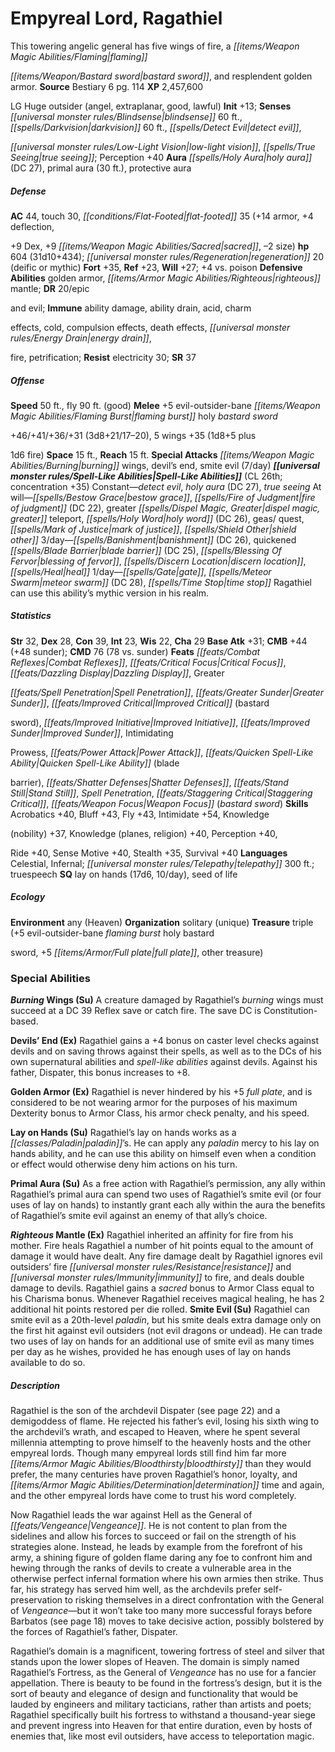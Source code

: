 ﻿---
cssclass: [monsters]

---

# Empyreal Lord, Ragathiel
This towering angelic general has five wings of fire, a _[[items/Weapon Magic Abilities/Flaming|flaming]]_

_[[items/Weapon/Bastard sword|bastard sword]]_, and resplendent golden armor.
**Source** Bestiary 6 pg. 114
**XP** 2,457,600

LG Huge outsider (angel, extraplanar, good, lawful)
**Init** +13; **Senses** _[[universal monster rules/Blindsense|blindsense]]_ 60 ft., _[[spells/Darkvision|darkvision]]_ 60 ft., _[[spells/Detect Evil|detect evil]]_,

_[[universal monster rules/Low-Light Vision|low-light vision]]_, _[[spells/True Seeing|true seeing]]_; Perception +40
**Aura** _[[spells/Holy Aura|holy aura]]_ (DC 27), primal aura (30 ft.), protective aura

##### Defense

**AC** 44, touch 30, _[[conditions/Flat-Footed|flat-footed]]_ 35 (+14 armor, +4 deflection,

+9 Dex, +9 _[[items/Weapon Magic Abilities/Sacred|sacred]]_, –2 size)
**hp** 604 (31d10+434); _[[universal monster rules/Regeneration|regeneration]]_ 20 (deific or mythic)
**Fort** +35, **Ref** +23, **Will** +27; +4 vs. poison
**Defensive Abilities** golden armor, _[[items/Armor Magic Abilities/Righteous|righteous]]_ mantle; **DR** 20/epic

and evil; **Immune** ability damage, ability drain, acid, charm

effects, cold, compulsion effects, death effects, _[[universal monster rules/Energy Drain|energy drain]]_,

fire, petrification; **Resist** electricity 30; **SR** 37

##### Offense
**Speed** 50 ft., fly 90 ft. (good)
**Melee** +5 evil-outsider-bane _[[items/Weapon Magic Abilities/Flaming Burst|flaming burst]]_ holy _bastard sword_

+46/+41/+36/+31 (3d8+21/17–20), 5 wings +35 (1d8+5 plus

1d6 fire)
**Space** 15 ft., **Reach** 15 ft.
**Special Attacks** _[[items/Weapon Magic Abilities/Burning|burning]]_ wings, devil’s end, smite evil (7/day)
**_[[universal monster rules/Spell-Like Abilities|Spell-Like Abilities]]_** (CL 26th; concentration +35)
Constant—_detect evil_, _holy aura_ (DC 27), _true seeing_ 
At will—_[[spells/Bestow Grace|bestow grace]]_, _[[spells/Fire of Judgment|fire of judgment]]_ (DC 22), greater _[[spells/Dispel Magic, Greater|dispel magic, greater]]_ teleport, _[[spells/Holy Word|holy word]]_ (DC 26), geas/ quest, _[[spells/Mark of Justice|mark of justice]]_, _[[spells/Shield Other|shield other]]_ 
3/day—_[[spells/Banishment|banishment]]_ (DC 26), quickened _[[spells/Blade Barrier|blade barrier]]_ (DC 25), _[[spells/Blessing Of Fervor|blessing of fervor]]_, _[[spells/Discern Location|discern location]]_, _[[spells/Heal|heal]]_ 
1/day—_[[spells/Gate|gate]]_, _[[spells/Meteor Swarm|meteor swarm]]_ (DC 28), _[[spells/Time Stop|time stop]]_ 
 Ragathiel can use this ability’s mythic version in his realm.

##### Statistics
**Str** 32, **Dex** 28, **Con** 39, **Int** 23, **Wis** 22, **Cha** 29
**Base Atk** +31; **CMB** +44 (+48 sunder); **CMD** 76 (78 vs. sunder)
**Feats** _[[feats/Combat Reflexes|Combat Reflexes]]_, _[[feats/Critical Focus|Critical Focus]]_, _[[feats/Dazzling Display|Dazzling Display]]_, Greater

_[[feats/Spell Penetration|Spell Penetration]]_, _[[feats/Greater Sunder|Greater Sunder]]_, _[[feats/Improved Critical|Improved Critical]]_ (bastard

sword), _[[feats/Improved Initiative|Improved Initiative]]_, _[[feats/Improved Sunder|Improved Sunder]]_, Intimidating

Prowess, _[[feats/Power Attack|Power Attack]]_, _[[feats/Quicken Spell-Like Ability|Quicken Spell-Like Ability]]_ (blade

barrier), _[[feats/Shatter Defenses|Shatter Defenses]]_, _[[feats/Stand Still|Stand Still]]_, _Spell Penetration_, _[[feats/Staggering Critical|Staggering Critical]]_, _[[feats/Weapon Focus|Weapon Focus]]_ (_bastard sword_)
**Skills** Acrobatics +40, Bluff +43, Fly +43, Intimidate +54, Knowledge

(nobility) +37, Knowledge (planes, religion) +40, Perception +40,

Ride +40, Sense Motive +40, Stealth +35, Survival +40
**Languages** Celestial, Infernal; _[[universal monster rules/Telepathy|telepathy]]_ 300 ft.; truespeech
**SQ** lay on hands (17d6, 10/day), seed of life

##### Ecology

**Environment** any (Heaven)
**Organization** solitary (unique)
**Treasure** triple (+5 evil-outsider-bane _flaming burst_ holy bastard

sword, +5 _[[items/Armor/Full plate|full plate]]_, other treasure)

### Special Abilities

**_Burning_ Wings (Su)** A creature damaged by Ragathiel’s _burning_ wings must succeed at a DC 39 Reflex save or catch fire. The save DC is Constitution-based.

**Devils’ End (Ex)** Ragathiel gains a +4 bonus on caster level checks against devils and on saving throws against their spells, as well as to the DCs of his own supernatural abilities and _spell-like abilities_ against devils. Against his father, Dispater, this bonus increases to +8.

**Golden Armor (Ex)** Ragathiel is never hindered by his +5 _full plate_, and is considered to be not wearing armor for the purposes of his maximum Dexterity bonus to Armor Class, his armor check penalty, and his speed.

**Lay on Hands (Su)** Ragathiel’s lay on hands works as a _[[classes/Paladin|paladin]]_’s. He can apply any _paladin_ mercy to his lay on hands ability, and he can use this ability on himself even when a condition or effect would otherwise deny him actions on his turn.

**Primal Aura (Su)** As a free action with Ragathiel’s permission, any ally within Ragathiel’s primal aura can spend two uses of Ragathiel’s smite evil (or four uses of lay on hands) to instantly grant each ally within the aura the benefits of Ragathiel’s smite evil against an enemy of that ally’s choice.

**_Righteous_ Mantle (Ex)** Ragathiel inherited an affinity for fire from his mother. Fire heals Ragathiel a number of hit points equal to the amount of damage it would have dealt. Any fire damage dealt by Ragathiel ignores evil outsiders’ fire _[[universal monster rules/Resistance|resistance]]_ and _[[universal monster rules/Immunity|immunity]]_ to fire, and deals double damage to devils. Ragathiel gains a _sacred_ bonus to Armor Class equal to his Charisma bonus. Whenever Ragathiel receives magical healing, he has 2 additional hit points restored per die rolled.
**Smite Evil (Su)** Ragathiel can smite evil as a 20th-level _paladin_, but his smite deals extra damage only on the first hit against evil outsiders (not evil dragons or undead). He can trade two uses of lay on hands for an additional use of smite evil as many times per day as he wishes, provided he has enough uses of lay on hands available to do so.

##### Description

Ragathiel is the son of the archdevil Dispater (see page 22) and a demigoddess of flame. He rejected his father’s evil, losing his sixth wing to the archdevil’s wrath, and escaped to Heaven, where he spent several millennia attempting to prove himself to the heavenly hosts and the other empyreal lords. Though many empyreal lords still find him far more _[[items/Armor Magic Abilities/Bloodthirsty|bloodthirsty]]_ than they would prefer, the many centuries have proven Ragathiel’s honor, loyalty, and _[[items/Armor Magic Abilities/Determination|determination]]_ time and again, and the other empyreal lords have come to trust his word completely.

Now Ragathiel leads the war against Hell as the General of _[[feats/Vengeance|Vengeance]]_. He is not content to plan from the sidelines and allow his forces to succeed or fail on the strength of his strategies alone. Instead, he leads by example from the forefront of his army, a shining figure of golden flame daring any foe to confront him and hewing through the ranks of devils to create a vulnerable area in the otherwise perfect infernal formation where his own armies then strike. Thus far, his strategy has served him well, as the archdevils prefer self-preservation to risking themselves in a direct confrontation with the General of _Vengeance_—but it won’t take too many more successful forays before Barbatos (see page 18) moves to take decisive action, possibly bolstered by the forces of Ragathiel’s father, Dispater.

Ragathiel’s domain is a magnificent, towering fortress of steel and silver that stands upon the lower slopes of Heaven. The domain is simply named Ragathiel’s Fortress, as the General of _Vengeance_ has no use for a fancier appellation. There is beauty to be found in the fortress’s design, but it is the sort of beauty and elegance of design and functionality that would be lauded by engineers and military tacticians, rather than artists and poets; Ragathiel specifically built his fortress to withstand a thousand-year siege and prevent ingress into Heaven for that entire duration, even by hosts of enemies that, like most evil outsiders, have access to teleportation magic.
